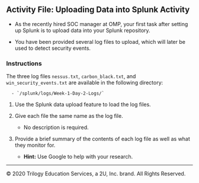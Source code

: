 ## Activity File: Uploading Data into Splunk Activity

- As the recently hired SOC manager at OMP, your first task after setting up Splunk is to upload data into your Splunk repository. 

- You have been provided several log files to upload, which will later be used to detect security events.

### Instructions

The three log files `nessus.txt`, `carbon_black.txt`, and `win_security_events.txt` are available in the following directory: 
    
      - `/splunk/logs/Week-1-Day-2-Logs/`
  

1. Use the Splunk data upload feature to load the log files.

2. Give each file the same name as the log file.
   - No description is required.
  
3. Provide a brief summary of the contents of each log file as well as what they monitor for.

    - **Hint:** Use Google to help with your research.

---

© 2020 Trilogy Education Services, a 2U, Inc. brand. All Rights Reserved.  
  
